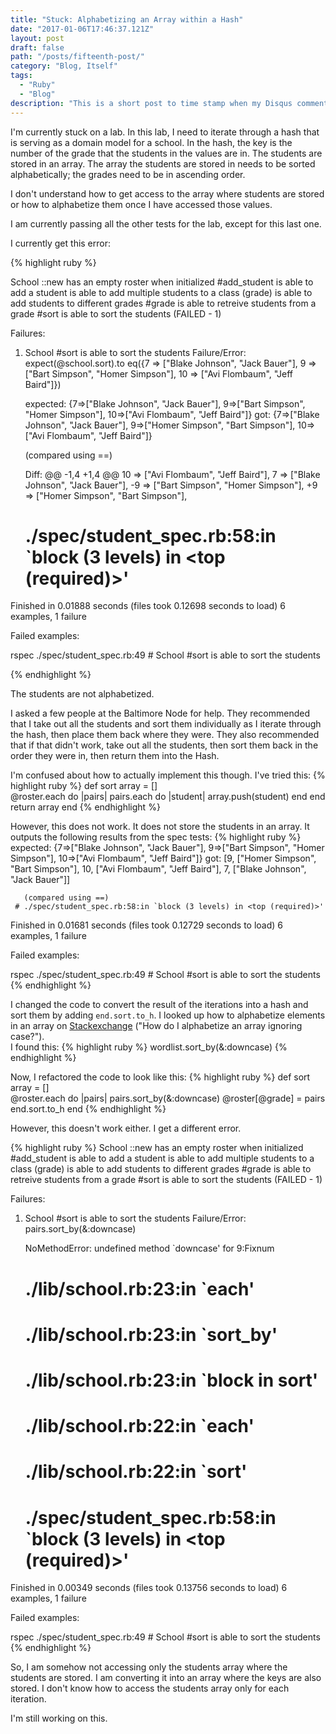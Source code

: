 ```yaml
---
title: "Stuck: Alphabetizing an Array within a Hash"
date: "2017-01-06T17:46:37.121Z"
layout: post
draft: false
path: "/posts/fifteenth-post/"
category: "Blog, Itself"
tags:
  - "Ruby"
  - "Blog"
description: "This is a short post to time stamp when my Disqus comments weren't working on my Jekyll & Octopress generated blog."
---
```

I'm currently stuck on a lab. In this lab, I need to iterate through a hash that is serving as a domain model for a school. In the hash, the key is the number of the grade that the students in the values are in. The students are stored in an array. The array the students are stored in needs to be sorted alphabetically; the grades need to be in ascending order. 

I don't understand how to get access to the array where students are stored or how to alphabetize them once I have accessed those values. 

I am currently passing all the other tests for the lab, except for this last one. 

I currently get this error: 

{% highlight ruby %}

School
  ::new
    has an empty roster when initialized
  #add_student
    is able to add a student
    is able to add multiple students to a class (grade)
    is able to add students to different grades
  #grade
    is able to retreive students from a grade
  #sort
    is able to sort the students (FAILED - 1)

Failures:

  1) School #sort is able to sort the students
     Failure/Error: expect(@school.sort).to eq({7 => ["Blake Johnson", "Jack Bauer"], 9 => ["Bart Simpson", "Homer Simpson"], 10 => ["Avi Flombaum", "Jeff Baird"]})
     
       expected: {7=>["Blake Johnson", "Jack Bauer"], 9=>["Bart Simpson", "Homer Simpson"], 10=>["Avi Flombaum", "Jeff Baird"]}
            got: {7=>["Blake Johnson", "Jack Bauer"], 9=>["Homer Simpson", "Bart Simpson"], 10=>["Avi Flombaum", "Jeff Baird"]}
     
       (compared using ==)
     
       Diff:
       @@ -1,4 +1,4 @@
        10 => ["Avi Flombaum", "Jeff Baird"],
        7 => ["Blake Johnson", "Jack Bauer"],
       -9 => ["Bart Simpson", "Homer Simpson"],
       +9 => ["Homer Simpson", "Bart Simpson"],
       
     # ./spec/student_spec.rb:58:in `block (3 levels) in <top (required)>'

Finished in 0.01888 seconds (files took 0.12698 seconds to load)
6 examples, 1 failure

Failed examples:

rspec ./spec/student_spec.rb:49 # School #sort is able to sort the students

{% endhighlight %}

The students are not alphabetized. 

I asked a few people at the Baltimore Node for help. They recommended that I take out all the students and sort them individually as I iterate through the hash, then place them back where they were. They also recommended that if that didn't work, take out all the students, then sort them back in the order they were in, then return them into the Hash. 

I'm confused about how to actually implement this though. 
I've tried this: 
{% highlight ruby %}
def sort
	array = []	
	@roster.each do |pairs|
		pairs.each do |student|
			array.push(student)
		end
	end
	return array
end
{% endhighlight %}

However, this does not work. It does not store the students in an array. It outputs the following results from the spec tests: 
{% highlight ruby %}
expected: {7=>["Blake Johnson", "Jack Bauer"], 9=>["Bart Simpson", "Homer Simpson"], 10=>["Avi Flombaum", "Jeff Baird"]}
got: [9, ["Homer Simpson", "Bart Simpson"], 10, ["Avi Flombaum", "Jeff Baird"], 7, ["Blake Johnson", "Jack Bauer"]]
     
       (compared using ==)
     # ./spec/student_spec.rb:58:in `block (3 levels) in <top (required)>'

Finished in 0.01681 seconds (files took 0.12729 seconds to load)
6 examples, 1 failure

Failed examples:

rspec ./spec/student_spec.rb:49 # School #sort is able to sort the students
{% endhighlight %}

I changed the code to convert the result of the iterations into a hash and sort them by adding ```end.sort.to_h```. I looked up how to alphabetize elements in an array on <a href="https://stackoverflow.com/questions/17799871/how-do-i-alphabetize-an-array-ignoring-case">Stackexchange</a>  ("How do I alphabetize an array ignoring case?").<br> I found this:
{% highlight ruby %}
wordlist.sort_by(&:downcase)
{% endhighlight %}

Now, I refactored the code to look like this: 
{% highlight ruby %}
def sort
		array = []	
		@roster.each do |pairs|
			pairs.sort_by(&:downcase)
			@roster[@grade] = pairs
		end.sort.to_h
	end
{% endhighlight %}

However, this doesn't work either. I get a different error. 

{% highlight ruby %}
School
  ::new
    has an empty roster when initialized
  #add_student
    is able to add a student
    is able to add multiple students to a class (grade)
    is able to add students to different grades
  #grade
    is able to retreive students from a grade
  #sort
    is able to sort the students (FAILED - 1)

Failures:

  1) School #sort is able to sort the students
     Failure/Error: pairs.sort_by(&:downcase)
     
     NoMethodError:
       undefined method `downcase' for 9:Fixnum
     # ./lib/school.rb:23:in `each'
     # ./lib/school.rb:23:in `sort_by'
     # ./lib/school.rb:23:in `block in sort'
     # ./lib/school.rb:22:in `each'
     # ./lib/school.rb:22:in `sort'
     # ./spec/student_spec.rb:58:in `block (3 levels) in <top (required)>'

Finished in 0.00349 seconds (files took 0.13756 seconds to load)
6 examples, 1 failure

Failed examples:

rspec ./spec/student_spec.rb:49 # School #sort is able to sort the students
{% endhighlight %}

So, I am somehow not accessing only the students array where the students are stored. I am converting it into an array where the keys are also stored. I don't know how to access the students array only for each iteration. 

I'm still working on this. 

